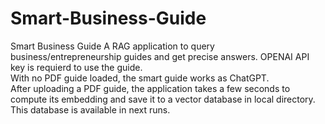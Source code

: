 # Smart-Business-Guide
Smart Business Guide
A RAG application to query business/entrepreneurship guides and get precise answers. OPENAI API key is requierd to use the guide.  
With no PDF guide loaded, the smart guide works as ChatGPT.  
After uploading a PDF guide, the application takes a few seconds to compute its embedding and save it to a vector database in local directory. This database is available in next runs.  

